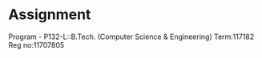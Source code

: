 # Assignment
  Program - P132-L::B.Tech. (Computer Science &amp; Engineering) Term:117182 Reg no:11707805
